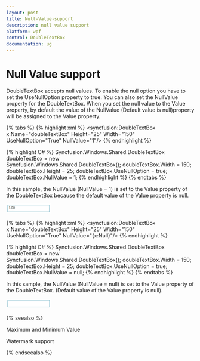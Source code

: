 ```yaml
---
layout: post
title: Null-Value-support
description: null value support
platform: wpf
control: DoubleTextBox 
documentation: ug
---
```


# Null Value support

DoubleTextBox accepts null values. To enable the null option you have to set the UseNullOption property to true. You can also set the NullValue property for the DoubleTextBox. When you set the null value to the Value property, by default the value of the NullValue (Default value is null)property will be assigned to the Value property. 

{% tabs %}
{% highlight xml %} 
<syncfusion:DoubleTextBox x:Name="doubleTextBox" Height="25" Width="150"              
UseNullOption="True" NullValue="1"/> 
{% endhighlight %} 

{% highlight C# %} 
Syncfusion.Windows.Shared.DoubleTextBox doubleTextBox = new   
Syncfusion.Windows.Shared.DoubleTextBox();
doubleTextBox.Width = 150;
doubleTextBox.Height = 25;
doubleTextBox.UseNullOption = true;
doubleTextBox.NullValue = 1; 
{% endhighlight %} 
{% endtabs %}


In this sample, the NullValue (NullValue = 1) is set to the Value property of the DoubleTextBox because the default value of the Value property is null.



![](Null-Value-support_images/Null-Value-support_img1.png)




{% tabs %}
{% highlight xml %} 
<syncfusion:DoubleTextBox x:Name="doubleTextBox" 
Height="25" Width="150"                             
UseNullOption="True" NullValue="{x:Null}"/>
 {% endhighlight %} 

{% highlight C# %}
 Syncfusion.Windows.Shared.DoubleTextBox doubleTextBox = new            
 Syncfusion.Windows.Shared.DoubleTextBox();
 doubleTextBox.Width = 150;
 doubleTextBox.Height = 25;
 doubleTextBox.UseNullOption = true;
 doubleTextBox.NullValue = null; 
 {% endhighlight %} 
{% endtabs %}


In this sample, the NullValue (NullValue = null) is set to the Value property of the DoubleTextBox. (Default value of the Value property is null).



![](Null-Value-support_images/Null-Value-support_img2.png)



{% seealso %}

Maximum and Minimum Value

Watermark support

{% endseealso %}